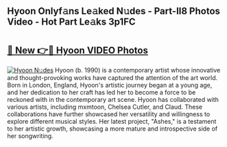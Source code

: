 ## Hyoon Onlyf𝚊ns Le𝚊ked N𝚞des - Part-II8 Photos Video - Hot Part Le𝚊ks 3p1FC

# <h2><a href="http://ab26147.deff.icu/?id=Hyoon">🔗 New 👉🔴 Hyoon VIDEO Photos</a></h2>

[![Hyoon N𝚞des](https://i.imgur.com/rIISA9y.gif)](http://ab26147.deff.icu/?id=Hyoon)
Hyoon (b. 1990) is a contemporary artist whose innovative and thought-provoking works have captured the attention of the art world. Born in London, England, Hyoon's artistic journey began at a young age, and her dedication to her craft has led her to become a force to be reckoned with in the contemporary art scene. Hyoon has collaborated with various artists, including mxmtoon, Chelsea Cutler, and Claud. These collaborations have further showcased her versatility and willingness to explore different musical styles. Her latest project, "Ashes," is a testament to her artistic growth, showcasing a more mature and introspective side of her songwriting.
